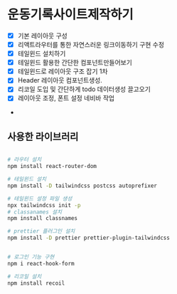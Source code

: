 # 운동기록사이트제작하기

- [x] 기본 레이아웃 구성
- [x] 리액트라우터를 통한 자연스러운 링크이동하기 구현 수정
- [x] 테일윈드 설치하기
- [x] 테일윈드 활용한 간단한 컴포넌트만들어보기
- [x] 테일윈드로 레이아웃 구조 잡기 1차
- [x] Header 레이아웃 컴포넌트생성.
- [x] 리코일 도입 및 간단하게 todo 데이터생성 끌고오기
- [x] 레이아웃 조정, 폰트 설정 네비바 작업
- 

## 사용한 라이브러리

```bash

# 라우터 설치
npm install react-router-dom 

# 테일윈드 설치
npm install -D tailwindcss postcss autoprefixer

# 테일윈드 설정 파일 생성
npx tailwindcss init -p
# classanames 설치
npm install classnames

# prettier 플러그인 설치
npm install -D prettier prettier-plugin-tailwindcss


# 로그인 기능 구현
npm i react-hook-form

# 리코일 설치
npm install recoil


```
